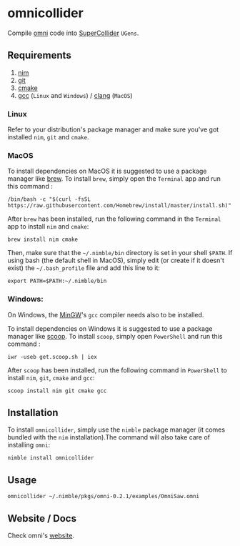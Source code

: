 # **omnicollider**

Compile [omni](https://github.com/vitreo12/omni) code into [SuperCollider](https://github.com/supercollider/supercollider) `UGens`.

## **Requirements**

1) [nim](https://nim-lang.org/)
2) [git](https://git-scm.com/)
3) [cmake](https://cmake.org/) 
4) [gcc](https://gcc.gnu.org/) (`Linux` and `Windows`)  /  [clang](https://clang.llvm.org/) (`MacOS`)

### **Linux**

Refer to your distribution's package manager and make sure you've got installed `nim`, `git` and `cmake`.

### **MacOS**

To install dependencies on MacOS it is suggested to use a package manager like [brew](https://brew.sh/). 
To install `brew`, simply open the `Terminal` app and run this command :
    
    /bin/bash -c "$(curl -fsSL https://raw.githubusercontent.com/Homebrew/install/master/install.sh)"

After `brew` has been installed, run the following command in the `Terminal` app to install `nim` and `cmake`:

    brew install nim cmake

Then, make sure that the `~/.nimble/bin` directory is set in your shell `$PATH`.
If using bash (the default shell in MacOS), simply edit (or create if it doesn't exist) the `~/.bash_profile` file and add this line to it: 

    export PATH=$PATH:~/.nimble/bin

### **Windows:**

On Windows, the [MinGW](http://mingw.org/)'s `gcc` compiler needs also to be installed.

To install dependencies on Windows it is suggested to use a package manager like [scoop](https://scoop.sh/). 
To install `scoop`, simply open `PowerShell` and run this command :
    
    iwr -useb get.scoop.sh | iex

After `scoop` has been installed, run the following command in `PowerShell` to install `nim`, `git`, `cmake` and `gcc`:

    scoop install nim git cmake gcc

## **Installation**

To install `omnicollider`, simply use the `nimble` package manager (it comes bundled with the `nim` installation).The command will also take care of installing `omni`:

    nimble install omnicollider

## **Usage**

    omnicollider ~/.nimble/pkgs/omni-0.2.1/examples/OmniSaw.omni                                                                             
## **Website / Docs**

Check omni's [website](https://vitreo12.github.io/omni).